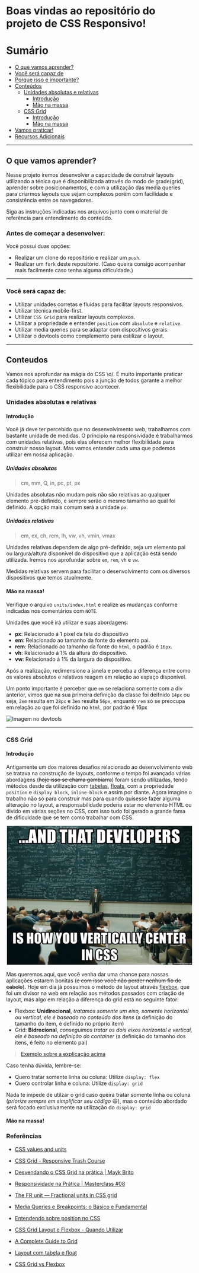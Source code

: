 # Boas vindas ao repositório do projeto de CSS Responsivo!

# Sumário

- [O que vamos aprender?](#-o-que-vamos-aprender)
- [Você será capaz de](#voce-sera-capaz-de)
- [Porque isso é importante?](#porque-isso-e-importante)
- [Conteúdos](#conteudos)
  - [Unidades absolutas e relativas](#unidade-absolutas-e-relativas)
    - [Introdução](#introducao-units)
    - [Mão na massa](#mao-na-massa-units)
  - [CSS Grid](#css-grid)
    - [Introdução](#introducao-grid)
    - [Mão na massa](#mao-na-massa-grid)
- [Vamos praticar!](#vamos-praticar)
- [Recursos Adicionais](#recursos-adicionais)

* * *

## O que vamos aprender?

Nesse projeto iremos desenvolver a capacidade de construir layouts utilizando a ténica que é disponibilizada através do modo de grade(grid), aprender sobre posicionamentos, e com a utilização das media queries para criarmos layouts que sejam complexos porém com facilidade e consistência entre os navegadores.

Siga as instruções indicadas nos arquivos junto com o material de referência para entendimento do conteúdo.

### Antes de começar a desenvolver:

Você possui duas opções: 
- Realizar um clone do repositório e realizar um `push`.
- Realizar um `fork` deste repositório. (Caso queira consigo acompanhar mais facilmente caso tenha alguma dificuldade.)

* * *

### Você será capaz de:

- Utilizar unidades corretas e fluidas para facilitar layouts responsivos.
- Utilizar técnica mobile-first.
- Utilizar `CSS Grid` para realizar layouts complexos.
- Utilizar a propriedade e entender `position` com `absolute` e `relative`.
- Utilizar media queries para se adaptar com dispositivos gerais.
- Utilizar o devtools como complemento para estilizar o layout.

* * *

## Conteudos

Vamos nos aprofundar na mágia do CSS \o/.
É muito importante praticar cada tópico para entendimento pois a junção de todos garante a melhor flexibilidade para o CSS responsivo acontecer.

### Unidades absolutas e relativas

#### Introdução <a id="introducao-units"></a>

Você já deve ter percebido que no desenvolvimento web, trabalhamos com bastante unidade de medidas. O príncipio na responsividade é trabalharmos com unidades relativas, pois elas oferecem melhor flexibilidade para construir nosso layout. Mas vamos entender cada uma que podemos utilizar em nossa aplicação.

##### Unidades absolutas

> cm, mm, Q, in, pc, pt, px

Unidades absolutas não mudam pois não são relativas ao qualquer elemento pré-definido, e sempre serão o mesmo tamanho ao qual foi definido. A opção mais comum será a unidade `px`.

##### Unidades relativas

> em, ex, ch, rem, lh, vw, vh, vmin, vmax

Unidades relativas dependem de algo pré-definido, seja um elemento pai ou largura/altura disponível do dispositivo que a aplicação está sendo utilizada. 
Iremos nos aprofundar sobre `em`, `rem`, `vh` e `vw`.

Medidas relativas servem para facilitar o desenvolvimento com os diversos dispositivos que temos atualmente.

#### Mão na massa! <a id="mao-na-massa-units"></a>

Verifique o arquivo `units/index.html` e realize as mudanças conforme indicadas nos comentários com `NOTE`.

Unidades que você irá utilizar e suas abordagens:
- **px**: Relacionado á 1 pixel da tela do dispositivo
- **em**: Relacionado ao tamanho da fonte do elemento pai.
- **rem**: Relacionado ao tamanho da fonte do `html`, o padrão é `16px`.
- **vh**: Relacionado á 1% da altura do dispositivo.
- **vw**: Relacionado á 1% da largura do dispositivo.

Após a realização, redimensione a janela e perceba a diferença entre como os valores absolutos e relativos reagem em relação ao espaço disponível.

Um ponto importante é perceber que `em` se relaciona somente com a div anterior, vimos que na sua primeira definição da classe foi deifnido `14px` ou seja, `2em` resulta em `28px` e `3em` resulta `56px`, enquanto `rem` só se preocupa em relação ao que foi definido no `html`, por padrão é 16px

![Imagem no devtools]()

* * *

### CSS Grid

#### Introdução <a id="introducao-grid"></a>

Antigamente um dos maiores desafios relacionado ao desenvolvimento web se tratava na construção de layouts, conforme o tempo foi avançado várias abordagens (~~hoje isso se chama gambiarra~~) foram sendo utilizadas, tendo métodos desde da utilização com [tabelas](hhttps://www.tutorialrepublic.com/codelab.php?topic=html&file=table-layout), [floats](https://www.tutorialrepublic.com/codelab.php?topic=html5&file=semantic-website-layout), com a propriedade `position` e `display block`, `inline-block` e assim por diante. 
Agora imagine o trabalho não só para construir mas para quando quisesse fazer alguma alteração no layout, a responsabilidade poderia estar no elemento HTML ou divido em várias seções no CSS, com isso tudo foi gerado a grande fama de dificuldade que se tem como trabalhar com CSS.

<div align="center">

[<img src="./assets/meme-css-center.jpg" width="500"/>](assets/meme-css-center.jpg 'Meme CSS')

</div>

Mas queremos aqui, que você venha dar uma chance para nossas aplicações estarem bonitas (~~e com isso você não perder nenhum fio de cabelo~~). 
Hoje em dia já possuímos o método de layout através [flexbox](https://css-tricks.com/snippets/css/a-guide-to-flexbox/), que foi um divisor na web em relação aos métodos passados com criação de layout, mas algo em relação a diferença do grid está no seguinte fator:
- Flexbox: **Unidirecional**, *tratamos somente um eixo, somente horizontal ou vertical, ele é baseado no conteúdo dos itens* (a definição do tamanho do item, é definido no próprio item)
- Grid: **Bidrecional**, *conseguimos tratar os dois eixos horizontal e vertical, ele é baseado na definição do container* (a definição do tamanho dos itens, é feito no elemento pai)

> [Exemplo sobre a explicação acima](https://x-team.com/blog/css-grid-vs-flexbox/)

Caso tenha dúvida, lembre-se:
- Quero tratar somente linha ou coluna: Utilize `display: flex`
- Quero controlar linha e coluna: Utilize `display: grid` 

Nada te impede de utilzar o grid caso queira tratar somente linha ou coluna (_priorize sempre em simplificar seu código_ 😃), mas o conteúdo abordado será focado exclusivamente na utilização do `display: grid`

#### Mão na massa! <a id="mao-na-massa-grid"></a>

### Referências

- [CSS values and units](https://developer.mozilla.org/en-US/docs/Learn/CSS/Building_blocks/Values_and_units)

- [CSS Grid - Responsive Trash Course](https://www.youtube.com/watch?v=SPFDLHNm5KQ)
- [Desvendando o CSS Grid na prática | Mayk Brito](https://www.youtube.com/watch?v=HN1UjzRSdBk)
- [Responsividade na Prática | Masterclass #08](https://www.youtube.com/watch?v=H91DhKPjhPk)
- [The FR unit — Fractional units in CSS grid](https://www.youtube.com/watch?v=Dp7kOWhAjuo)
- [Media Queries e Breakpoints: o Básico e Fundamental](https://www.youtube.com/watch?v=gYak6y7rbRw)
- [Entendendo sobre position no CSS](https://www.youtube.com/watch?v=Y7NeqpwLM2g)
- [CSS Grid Layout e Flexbox - Quando Utilizar](https://www.youtube.com/watch?v=x-4z_u8LcGc&)
- [A Complete Guide to Grid](https://css-tricks.com/snippets/css/complete-guide-grid/)
- [Layout com tabela e float](https://www.tutorialrepublic.com/html-tutorial/html-layout.php)
- [CSS Grid vs Flexbox](https://x-team.com/blog/css-grid-vs-flexbox/)